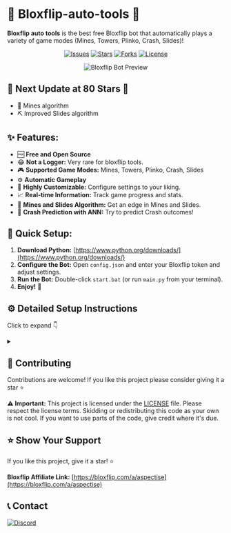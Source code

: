 # 🚀 Bloxflip-auto-tools  🤖

**Bloxflip auto tools** is the best free Bloxflip bot that automatically plays a variety of game modes (Mines, Towers, Plinko, Crash, Slides)!  

<p align="center">
  <a href="https://github.com/Aspectise/Bloxflip-auto-tools/issues"><img alt="Issues" src="https://img.shields.io/github/issues/Aspectise/Bloxflip-auto-tools?style=for-the-badge"></a>
  <a href="https://github.com/Aspectise/Bloxflip-auto-tools/stargazers"><img alt="Stars" src="https://img.shields.io/github/stars/Aspectise/Bloxflip-auto-tools?style=for-the-badge"></a>
  <a href="https://github.com/Aspectise/Bloxflip-auto-tools/network/members"><img alt="Forks" src="https://img.shields.io/github/forks/Aspectise/Bloxflip-auto-tools?style=for-the-badge"></a>
  <a href="https://github.com/Aspectise/Bloxflip-auto-tools/blob/main/LICENSE"><img alt="License" src="https://img.shields.io/github/license/Aspectise/Bloxflip-auto-tools?style=for-the-badge"></a>
</p>

<p align="center">
  <img src="https://github.com/Aspectise/Bloxflip-auto-tools/assets/90333100/ec9b0af4-7af0-4910-aa06-e3a06b52134c" alt="Bloxflip Bot Preview">
</p>

## 🌟 Next Update at 80 Stars 🌟

+ 🔮 Mines algorithm 
+ ⛏️ Improved Slides algorithm 

## ✨ Features:

-  🆓 **Free and Open Source**
-  😂 **Not a Logger:** Very rare for bloxflip tools.
-  🎮 **Supported Game Modes:** Mines, Towers, Plinko, Crash, Slides
-  ⚙️ **Automatic Gameplay**
-  🔧 **Highly Customizable:** Configure settings to your liking.
-  📈 **Real-time Information:** Track game progress and stats.
-  🧠 **Mines and Slides Algorithm:** Get an edge in Mines and Slides.
-  🤖 **Crash Prediction with ANN:** Try to predict Crash outcomes!

## 🚀 Quick Setup:

1. **Download Python:** [https://www.python.org/downloads/](https://www.python.org/downloads/)
2. **Configure the Bot:** Open `config.json` and enter your Bloxflip token and adjust settings.
3. **Run the Bot:** Double-click `start.bat` (or run `main.py` from your terminal). 
4. **Enjoy!** 🎉

## ⚙️ Detailed Setup Instructions  
Click to expand 👇
<details>
<summary> </summary> 

### Installation
1. **Install python:**
   This project is powered by Python.  Make sure you have it installed:

   - **Download:** Head to [https://www.python.org/downloads/](https://www.python.org/downloads/) and grab the latest version.
   - **Installation:** Run the installer and **check the "Add Python to PATH" box** during setup.
3. **Clone/Download the repository:**
   Choose your preferred method to get the project files:

   - **Git Clone (Recommended for Developers):**
     ```bash
     git clone https://github.com/Aspectise/Bloxflip-auto-tools.git
     cd Bloxflip-auto-tools
     ```

   - **Direct Download (ZIP Archive):**
     [Download](https://github.com/Aspectise/Bloxflip-auto-tools/archive/refs/heads/main.zip) and **extract** the contents to your desired location.
5. **Install dependencies:**
   - **Open a terminal in the repository folder then paste this:**
     ```bash
     pip install -r requirements.txt
     ```
     
   - **Open `start.bat`.**
### Configuration

1. **Obtain your BloxFlip token:**
   - Open the Bloxflip website ([https://bloxflip.com/](https://bloxflip.com/)) and log in.
   - Open your browser's developer console (usually by pressing F12).
   - Navigate to the "Console" tab.
   - Paste and execute the following code:
     ```javascript
     copy(localStorage.getItem('_DO_NOT_SHARE_BLOXFLIP_TOKEN'))
     ```
   - Your token is now copied to your clipboard.

2. **Edit `config.json`:**
   - Open `config.json` thats located in the project directory.
   - Then, customize the values according to the descriptions below:

### Configuration Settings Explained

   - **`Token`:** **(Required)** Your unique Bloxflip account token. Obtain this from your browser's console using the JavaScript code provided above. 
   
   - **`Main` Settings:** These settings apply to all game modes.
      - **`Bet_Amount`:** The initial amount of Robux the bot will bet on each game.
      - **`Click_Amount`:**  (Mines and Towers only) The number of times the bot will click in Mines or select a tower block in Towers.
      - **`Stop_Amount`:**  If the bot's Robux balance reaches this amount, it will stop playing.
      - **`Double_Bet`:** 
          - **`Enabled`:**  If set to `true`, the bot will double its bet after every win and reset to the original `Bet_Amount` on a loss.
          - **`Max_Double`:** The maximum bet amount the bot will reach when doubling bets. 

   - **`Mines` Settings:** 
      - **`Mines_Amount`:**  The number of mines the bot will place in each Mines game.
      - **`Safe_Prediction`:** If `true`, the bot will use a potentially safer (but not guaranteed) method for selecting tiles in Mines. 

   - **`Towers` Settings:**
      - **`Difficulty`:**  Sets the difficulty of the Towers game (options: "easy", "normal", "hard").

   - **`Plinko` Settings:**
      - **`Difficulty`:** Sets the difficulty of the Plinko game (options: "easy", "normal", "hard").
      - **`Row`:**  The number of rows the Plinko board should have.

   - **`Crash` Settings:**
      - **`Auto_Cashout`:**  The multiplier at which the bot will automatically cash out in Crash.
      - **`ANN` (Artificial Neural Network):**
         - **`Enabled`:** If `true`, the bot will use an ANN to try to predict the Crash outcome. 
            **Note:** Crash predictions are not 100% accurate.
         - **`Model`:** The type of ANN model to use for predictions (options: "random_forest", "linear", "svr").

### Running the Bot

```bash
python main.py 
```

### Disclaimer

- This bot is provided for educational purposes only. 
- Using this bot to automate gameplay on BloxFlip may be against their terms of service. 
- Use at your own risk.

</details>


## 🤝 Contributing

Contributions are welcome! If you like this project please consider giving it a star ⭐ 

**⚠️ Important:**  This project is licensed under the [LICENSE](https://github.com/Aspectise/Bloxflip-auto-tools/blob/main/LICENSE) file. Please respect the license terms. Skidding or redistributing this code as your own is not cool. If you want to use parts of the code, give credit where it's due.


## ⭐️ Show Your Support

If you like this project, give it a star! ⭐

**Bloxflip Affiliate Link:** [https://bloxflip.com/a/aspectise](https://bloxflip.com/a/aspectise)


##  📞 Contact

[![Discord](https://img.shields.io/discord/1117281066923872266?style=for-the-badge&logo=discord)](https://discord.gg/deathsniper)
